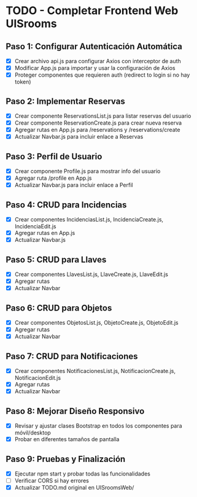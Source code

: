 # TODO - Completar Frontend Web UISrooms

## Paso 1: Configurar Autenticación Automática
- [x] Crear archivo api.js para configurar Axios con interceptor de auth
- [x] Modificar App.js para importar y usar la configuración de Axios
- [x] Proteger componentes que requieren auth (redirect to login si no hay token)

## Paso 2: Implementar Reservas
- [x] Crear componente ReservationsList.js para listar reservas del usuario
- [x] Crear componente ReservationCreate.js para crear nueva reserva
- [x] Agregar rutas en App.js para /reservations y /reservations/create
- [x] Actualizar Navbar.js para incluir enlace a Reservas

## Paso 3: Perfil de Usuario
- [x] Crear componente Profile.js para mostrar info del usuario
- [x] Agregar ruta /profile en App.js
- [x] Actualizar Navbar.js para incluir enlace a Perfil

## Paso 4: CRUD para Incidencias
- [x] Crear componentes IncidenciasList.js, IncidenciaCreate.js, IncidenciaEdit.js
- [x] Agregar rutas en App.js
- [x] Actualizar Navbar.js

## Paso 5: CRUD para Llaves
- [x] Crear componentes LlavesList.js, LlaveCreate.js, LlaveEdit.js
- [x] Agregar rutas
- [x] Actualizar Navbar

## Paso 6: CRUD para Objetos
- [x] Crear componentes ObjetosList.js, ObjetoCreate.js, ObjetoEdit.js
- [x] Agregar rutas
- [x] Actualizar Navbar

## Paso 7: CRUD para Notificaciones
- [x] Crear componentes NotificacionesList.js, NotificacionCreate.js, NotificacionEdit.js
- [x] Agregar rutas
- [x] Actualizar Navbar

## Paso 8: Mejorar Diseño Responsivo
- [x] Revisar y ajustar clases Bootstrap en todos los componentes para móvil/desktop
- [x] Probar en diferentes tamaños de pantalla

## Paso 9: Pruebas y Finalización
- [x] Ejecutar npm start y probar todas las funcionalidades
- [ ] Verificar CORS si hay errores
- [x] Actualizar TODO.md original en UISroomsWeb/
